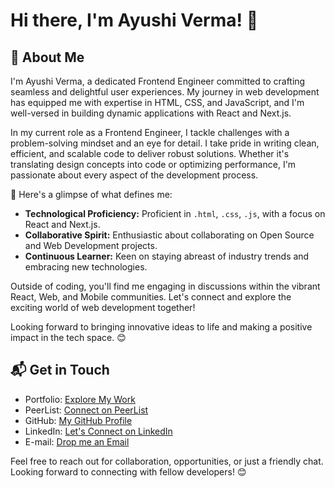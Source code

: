 # Hi there, I'm Ayushi Verma! 👋

## 🌱 About Me

I'm Ayushi Verma, a dedicated Frontend Engineer committed to crafting seamless and delightful user experiences. My journey in web development has equipped me with expertise in HTML, CSS, and JavaScript, and I'm well-versed in building dynamic applications with React and Next.js.

In my current role as a Frontend Engineer, I tackle challenges with a problem-solving mindset and an eye for detail. I take pride in writing clean, efficient, and scalable code to deliver robust solutions. Whether it's translating design concepts into code or optimizing performance, I'm passionate about every aspect of the development process.

🚀 Here's a glimpse of what defines me:

- **Technological Proficiency:** Proficient in `.html`, `.css`, `.js`, with a focus on React and Next.js.
- **Collaborative Spirit:** Enthusiastic about collaborating on Open Source and Web Development projects.
- **Continuous Learner:** Keen on staying abreast of industry trends and embracing new technologies.

Outside of coding, you'll find me engaging in discussions within the vibrant React, Web, and Mobile communities. Let's connect and explore the exciting world of web development together!

Looking forward to bringing innovative ideas to life and making a positive impact in the tech space. 😊


## 📬 Get in Touch

- Portfolio: [Explore My Work](https://skyline.github.com/Ayushi20-19/2022)
- PeerList: [Connect on PeerList](https://peerlist.io/ayushiverma)
- GitHub: [My GitHub Profile](https://github.com/Ayushi20-19)
- LinkedIn: [Let's Connect on LinkedIn](https://www.linkedin.com/in/ayushi20-19/)
- E-mail: [Drop me an Email](mailto:ayushiverma.av1828@gmail.com)

Feel free to reach out for collaboration, opportunities, or just a friendly chat. Looking forward to connecting with fellow developers! 😊
